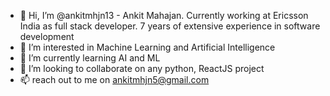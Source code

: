 - 👋 Hi, I’m @ankitmhjn13 - Ankit Mahajan. Currently working at Ericsson India as full stack developer. 7 years of extensive experience in software development
- 👀 I’m interested in Machine Learning and Artificial Intelligence
- 🌱 I’m currently learning AI and ML
- 💞️ I’m looking to collaborate on any python, ReactJS project
- 📫 reach out to me on ankitmhjn5@gmail.com 
